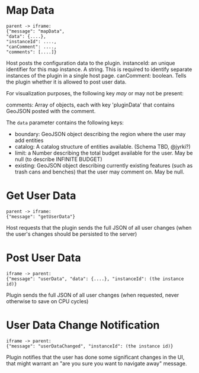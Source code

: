 # Map Data

	parent -> iframe:
	{"message": "mapData",
	"data": {....},
	"instanceId": ....,
	"canComment": ....,
	"comments": [....]}

Host posts the configuration data to the plugin.
instanceId: an unique identifier for this map instance. A string. This is required to identify separate instances of the plugin in a single host page.
canComment: boolean. Tells the plugin whether it is allowed to post user data.

For visualization purposes, the following key _may_ or may not be present:

comments: Array of objects, each with key 'pluginData' that contains GeoJSON posted with the comment.

The `data` parameter contains the following keys:

* boundary: GeoJSON object describing the region where the user may add entities
* catalog: A catalog structure of entities available. (Schema TBD, @jyrki?)
* limit: a Number describing the total budget available for the user. May be null (to describe INFINITE BUDGET)
* existing: GeoJSON object describing currently existing features (such as trash cans and benches) that the user may comment on. May be null.


# Get User Data

	parent -> iframe:
	{"message": "getUserData"}

Host requests that the plugin sends the full JSON of all user changes (when the user's changes should be persisted to the server)

# Post User Data

	iframe -> parent:
	{"message": "userData", "data": {....}, "instanceId": (the instance id)}

Plugin sends the full JSON of all user changes (when requested, never otherwise to save on CPU cycles)

# User Data Change Notification

	iframe -> parent:
	{"message": "userDataChanged", "instanceId": (the instance id)}

Plugin notifies that the user has done some significant changes in the UI, that might warrant an "are you sure you want to navigate away" message.